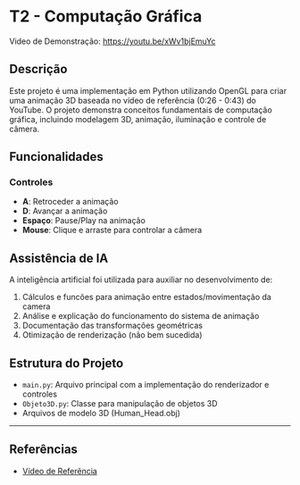 # T2 - Computação Gráfica
Video de Demonstração: https://youtu.be/xWv1bjEmuYc

## Descrição
Este projeto é uma implementação em Python utilizando OpenGL para criar uma animação 3D baseada no vídeo de referência (0:26 - 0:43) do YouTube. O projeto demonstra conceitos fundamentais de computação gráfica, incluindo modelagem 3D, animação, iluminação e controle de câmera.

## Funcionalidades

### Controles
- **A**: Retroceder a animação
- **D**: Avançar a animação
- **Espaço**: Pause/Play na animação
- **Mouse**:  Clique e arraste para controlar a câmera

## Assistência de IA

A inteligência artificial foi utilizada para auxiliar no desenvolvimento de:

1. Cálculos e funcões para animação entre estados/movimentação da camera
2. Análise e explicação do funcionamento do sistema de animação
3. Documentação das transformações geométricas
4. Otimização de renderização (não bem sucedida)

## Estrutura do Projeto
- `main.py`: Arquivo principal com a implementação do renderizador e controles
- `Objeto3D.py`: Classe para manipulação de objetos 3D
- Arquivos de modelo 3D (Human_Head.obj)

---

## Referências
- [Vídeo de Referência](https://www.youtube.com/watch?v=t2an3xMuiew&t=26s) 
